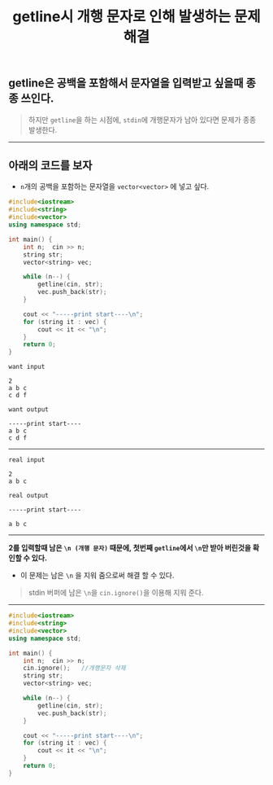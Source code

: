 ﻿---
title: getline시 개행 문자로 인해 발생하는 문제 해결
categories:
- Cpp

tags:
- Cpp
- getline
- cin.ignore()
---

## getline은 공백을 포함해서 문자열을 입력받고 싶을때 종종 쓰인다.
> 하지만 `getline`을 하는 시점에, `stdin`에 개행문자가 남아 있다면 문제가 종종 발생한다.

---

## 아래의 코드를 보자
- `n`개의 공백을 포함하는 문자열을 `vector<vector>` 에 넣고 싶다.

```c++
#include<iostream>
#include<string>
#include<vector>
using namespace std;

int main() {
	int n;	cin >> n;
	string str;
	vector<string> vec;

	while (n--) {
		getline(cin, str);
		vec.push_back(str);
	}

	cout << "-----print start----\n";
	for (string it : vec) {
		cout << it << "\n";
	}
	return 0;
}
```

`want input`
```
2
a b c
c d f
```

`want output`
```
-----print start----
a b c
c d f
```

---

`real input`
```
2
a b c
```

`real output`
```
-----print start----

a b c
```

---

**2를 입력할때 남은 `\n (개행 문자)` 때문에, 첫번째 `getline`에서 `\n`만 받아 버린것을 확인할 수 있다.**

- 이 문제는 남은 `\n` 을 지워 줌으로써 해결 할 수 있다.
> stdin 버퍼에 남은 `\n`을 `cin.ignore()`을 이용해 지워 준다.

---

```c++
#include<iostream>
#include<string>
#include<vector>
using namespace std;

int main() {
	int n;	cin >> n;
	cin.ignore();	//개행문자 삭제
	string str;
	vector<string> vec;

	while (n--) {
		getline(cin, str);
		vec.push_back(str);
	}

	cout << "-----print start----\n";
	for (string it : vec) {
		cout << it << "\n";
	}
	return 0;
}
```